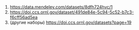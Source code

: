 
1. https://data.mendeley.com/datasets/8dfh724hvc/1
2. https://doi.ccs.ornl.gov/dataset/491de84e-5c94-5c52-b7c3-f6cff56ad5ea
3. (другие наборы) https://doi.ccs.ornl.gov/datasets?page=19

